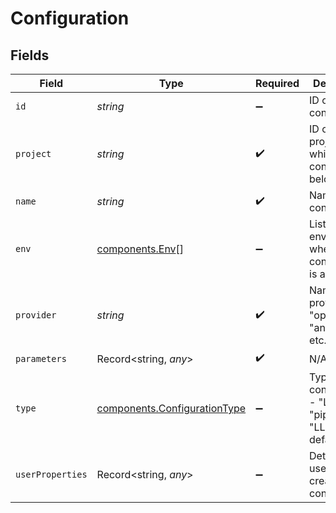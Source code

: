 # Configuration


## Fields

| Field                                                                        | Type                                                                         | Required                                                                     | Description                                                                  |
| ---------------------------------------------------------------------------- | ---------------------------------------------------------------------------- | ---------------------------------------------------------------------------- | ---------------------------------------------------------------------------- |
| `id`                                                                         | *string*                                                                     | :heavy_minus_sign:                                                           | ID of the configuration                                                      |
| `project`                                                                    | *string*                                                                     | :heavy_check_mark:                                                           | ID of the project to which this configuration belongs                        |
| `name`                                                                       | *string*                                                                     | :heavy_check_mark:                                                           | Name of the configuration                                                    |
| `env`                                                                        | [components.Env](../../models/components/env.md)[]                           | :heavy_minus_sign:                                                           | List of environments where the configuration is active                       |
| `provider`                                                                   | *string*                                                                     | :heavy_check_mark:                                                           | Name of the provider - "openai", "anthropic", etc.                           |
| `parameters`                                                                 | Record<string, *any*>                                                        | :heavy_check_mark:                                                           | N/A                                                                          |
| `type`                                                                       | [components.ConfigurationType](../../models/components/configurationtype.md) | :heavy_minus_sign:                                                           | Type of the configuration - "LLM" or "pipeline" - "LLM" by default           |
| `userProperties`                                                             | Record<string, *any*>                                                        | :heavy_minus_sign:                                                           | Details of user who created the configuration                                |
